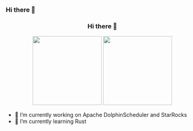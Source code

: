 ### Hi there 👋

<div align="center">

  ### Hi there 👋
  
  <img height="180em" src="https://github-readme-stats.vercel.app/api?username=zhuxt2015&show_icons=true&theme=radical&include_all_commits=true&count_private=true"/>
  <img height="180em" src="https://github-readme-stats.vercel.app/api/top-langs/?username=zhuxt2015&layout=compact&langs_count=8&theme=radical"/>
</div>


- 🔭 I’m currently working on Apache DolphinScheduler and StarRocks
- 🌱 I’m currently learning Rust
